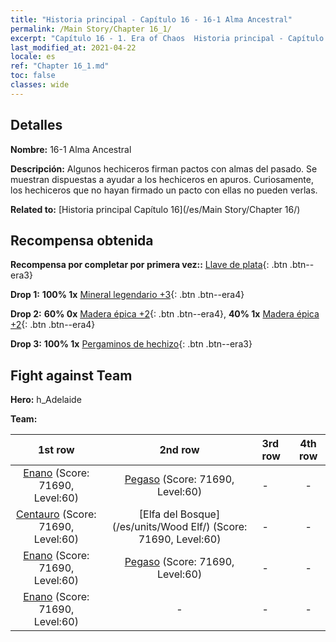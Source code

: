 ```yaml
---
title: "Historia principal - Capítulo 16 - 16-1 Alma Ancestral"
permalink: /Main Story/Chapter 16_1/
excerpt: "Capítulo 16 - 1. Era of Chaos  Historia principal - Capítulo 16_1. 16-1 Alma Ancestral"
last_modified_at: 2021-04-22
locale: es
ref: "Chapter 16_1.md"
toc: false
classes: wide
---
```


## Detalles

 **Nombre:** 16-1 Alma Ancestral

 **Descripción:** Algunos hechiceros firman pactos con almas del pasado. Se muestran dispuestas a ayudar a los hechiceros en apuros. Curiosamente, los hechiceros que no hayan firmado un pacto con ellas no pueden verlas.

 **Related to:** [Historia principal Capítulo 16](/es/Main Story/Chapter 16/)

## Recompensa obtenida

 **Recompensa por completar por primera vez::** [Llave de plata](/ItemsES/con_693/){: .btn .btn--era3}

 **Drop 1:** **100% 1x** [Mineral legendario +3](/ItemsES/mat_54/){: .btn .btn--era4}

 **Drop 2:** **60% 0x** [Madera épica +2](/ItemsES/mat_48/){: .btn .btn--era4}, **40% 1x** [Madera épica +2](/ItemsES/mat_48/){: .btn .btn--era4}

 **Drop 3:** **100% 1x** [Pergaminos de hechizo](/ItemsES/con_694/){: .btn .btn--era3}


## Fight against Team
 **Hero:** h_Adelaide

 **Team:**


  | 1st row | 2nd row | 3rd row | 4th row |
  |:----:|:----:|:----|:----:|
  | [Enano](/es/units/Dwarf/) (Score: 71690, Level:60)  | [Pegaso](/es/units/Pegasus/) (Score: 71690, Level:60)  | - | - |
  | [Centauro](/es/units/Centaur/) (Score: 71690, Level:60)  | [Elfa del Bosque](/es/units/Wood Elf/) (Score: 71690, Level:60)  | - | - |
  | [Enano](/es/units/Dwarf/) (Score: 71690, Level:60)  | [Pegaso](/es/units/Pegasus/) (Score: 71690, Level:60)  | - | - |
  | [Enano](/es/units/Dwarf/) (Score: 71690, Level:60)  | - | - | - |


